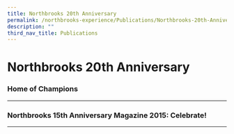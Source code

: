 ```yaml
---
title: Northbrooks 20th Anniversary
permalink: /northbrooks-experience/Publications/Northbrooks-20th-Anniversary/permalink/
description: ""
third_nav_title: Publications
---
```

Northbrooks 20th Anniversary
============================

### Home of Champions
-----------------

### Northbrooks 15th Anniversary Magazine 2015: Celebrate!
------------------------------------------------------